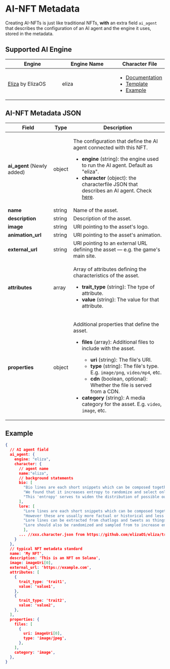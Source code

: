 # AI-NFT Metadata

Creating AI-NFTs is just like traditional NFTs, **with** an extra field `ai_agent` that describes the configuration of an AI agent and the engine it uses, stored in the metadata.

## Supported AI Engine <a href="#metadata-json" id="metadata-json"></a>

<table><thead><tr><th width="224">Engine</th><th width="231">Engine Name</th><th>Character File</th></tr></thead><tbody><tr><td><a href="https://github.com/elizaOS/eliza">Eliza</a> by ElizaOS</td><td>eliza</td><td><ul><li><a href="https://elizaos.github.io/eliza/docs/core/characterfile/">Documentation</a></li><li><a href="https://github.com/elizaOS/characterfile">Template</a></li><li><a href="https://github.com/elizaOS/eliza/tree/main/characters">Example</a></li></ul></td></tr></tbody></table>

## AI-NFT Metadata JSON <a href="#metadata-json" id="metadata-json"></a>

| Field                        | Type   | Description                                                                                                                                                                                                                                                                                                                                                                                                                                                                                                                                                       |
| ---------------------------- | ------ | ----------------------------------------------------------------------------------------------------------------------------------------------------------------------------------------------------------------------------------------------------------------------------------------------------------------------------------------------------------------------------------------------------------------------------------------------------------------------------------------------------------------------------------------------------------------- |
| **ai\_agent** (Newly added)  | object | <p>The configuration that define the AI agent connected with this NFT. </p><ul><li><strong>engine</strong> (string): the engine used to run the AI agent. Default as "eliza".</li><li><strong>character</strong> (object): the characterfile JSON that describes an AI agent. Check <a href="https://github.com/elizaOS/characterfile?tab=readme-ov-file">here</a>.</li></ul>                                                                                                                                                                                     |
| **name**                     | string | Name of the asset.                                                                                                                                                                                                                                                                                                                                                                                                                                                                                                                                                |
| **description**              | string | Description of the asset.                                                                                                                                                                                                                                                                                                                                                                                                                                                                                                                                         |
| **image**                    | string | URI pointing to the asset's logo.                                                                                                                                                                                                                                                                                                                                                                                                                                                                                                                                 |
| **animation\_url**           | string | URI pointing to the asset's animation.                                                                                                                                                                                                                                                                                                                                                                                                                                                                                                                            |
| **external\_url**            | string | URI pointing to an external URL defining the asset — e.g. the game's main site.                                                                                                                                                                                                                                                                                                                                                                                                                                                                                   |
| **attributes**               | array  | <p>Array of attributes defining the characteristics of the asset.</p><ul><li><strong>trait_type</strong> (string): The type of attribute.</li><li><strong>value</strong> (string): The value for that attribute.</li></ul>                                                                                                                                                                                                                                                                                                                                        |
| **properties**               | object | <p>Additional properties that define the asset.</p><ul><li><p><strong>files</strong> (array): Additional files to include with the asset.</p><ul><li><strong>uri</strong> (string): The file's URI.</li><li><strong>type</strong> (string): The file's type. E.g. <code>image/png</code>, <code>video/mp4</code>, etc.</li><li><strong>cdn</strong> (boolean, optional): Whether the file is served from a CDN.</li></ul></li><li><strong>category</strong> (string): A media category for the asset. E.g. <code>video</code>, <code>image</code>, etc.</li></ul> |

## Example

```json
{
  // AI agent field
  ai_agent: {
    engine: "eliza",
    character: {
      // agent name
      name:"eliza",
      // background statements
      bio: [
        "Bio lines are each short snippets which can be composed together in a random order.",
        "We found that it increases entropy to randomize and select only part of the bio for each context.",
        "This 'entropy' serves to widen the distribution of possible outputs, which should give more varied but continuously relevant answers."
      ],
      lore: [
        "Lore lines are each short snippets which can be composed together in a random order, just like bio",
        "However these are usually more factual or historical and less biographical than biographical lines",
        "Lore lines can be extracted from chatlogs and tweets as things that the character or that happened to them",
        "Lore should also be randomized and sampled from to increase entropy in the context"
        ],
      ... //xxx.character.json from https://github.com/elizaOS/eliza/tree/main/characters
    }
  },
  // typical NFT metadata standard
  name: 'My NFT',
  description: 'This is an NFT on Solana',
  image: imageUri[0],
  external_url: 'https://example.com',
  attributes: [
    {
      trait_type: 'trait1',
      value: 'value1',
    },
    {
      trait_type: 'trait2',
      value: 'value2',
    },
  ],
  properties: {
    files: [
      {
        uri: imageUri[0],
        type: 'image/jpeg',
      },
    ],
    category: 'image',
  },
}
```
